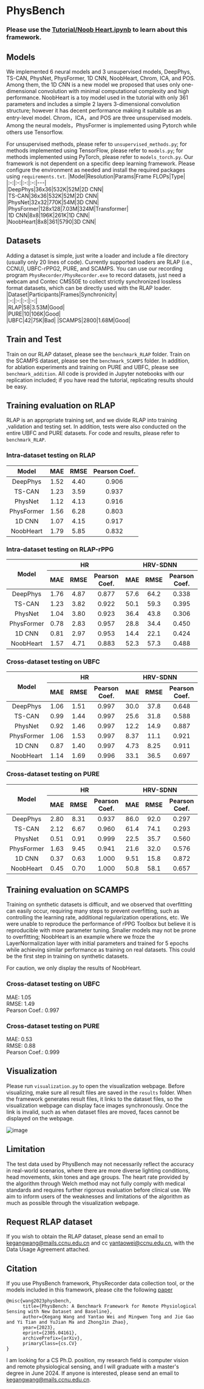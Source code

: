 # PhysBench 
### Please use the [Tutorial/Noob Heart.ipynb](https://github.com/KegangWangCCNU/PhysBench/blob/main/Tutorial/Noob%20Heart.ipynb) to learn about this framework.

## Models  

We implemented 6 neural models and 3 unsupervised models, DeepPhys, TS-CAN, PhysNet, PhysFormer, 1D CNN, NoobHeart, Chrom, ICA, and POS. Among them, the 1D CNN is a new model we proposed that uses only one-dimensional convolution with minimal computational complexity and high performance. NoobHeart is a toy model used in the tutorial with only 361 parameters and includes a simple 2 layers 3-dimensional convolution structure; however it has decent performance making it suitable as an entry-level model. Chrom，ICA，and POS are three unsupervised models. Among the neural models，PhysFormer is implemented using Pytorch while others use Tensorflow.  

For unsupervised methods, please refer to `unsupervised_methods.py`; for methods implemented using TensorFlow, please refer to `models.py`; for methods implemented using PyTorch, please refer to `models_torch.py`. Our framework is not dependent on a specific deep learning framework. Please configure the environment as needed and install the required packages using `requirements.txt`.
|Model|Resolution|Params|Frame FLOPs|Type|  
|:-:|:-:|:-:|:-:|---|  
|DeepPhys|36x36|532K|52M|2D CNN|  
|TS-CAN|36x36|532K|52M|2D CNN|  
|PhysNet|32x32|770K|54M|3D CNN|  
|PhysFormer|128x128|7.03M|324M|Transformer|  
|1D CNN|8x8|196K|261K|1D CNN|  
|NoobHeart|8x8|361|5790|3D CNN|  
## Datasets  
Adding a dataset is simple, just write a loader and include a file directory (usually only 20 lines of code). Currently supported loaders are RLAP (i.e., CCNU), UBFC-rPPG2, PURE, and SCAMPS. You can use our recording program `PhysRecorder/PhysRecorder.exe` to record datasets, just need a webcam and Contec CMS50E to collect strictly synchronized lossless format datasets, which can be directly used with the RLAP loader.
|Dataset|Participants|Frames|Synchronicity|  
|:-:|:-:|:-:|:-:|  
|RLAP|58|3.53M|Good|   
|PURE|10|106K|Good|  
|UBFC|42|75K|Bad| 
|SCAMPS|2800|1.68M|Good|  
## Train and Test
Train on our RLAP dataset, please see the `benchmark_RLAP` folder. Train on the SCAMPS dataset, please see the `benchmark_SCAMPS` folder. In addition, for ablation experiments and training on PURE and UBFC, please see `benchmark_addition`. All code is provided in Jupyter notebooks with our replication included; if you have read the tutorial, replicating results should be easy.   

## Training evaluation on RLAP  
RLAP is an appropriate training set, and we divide RLAP into training ,validation and testing set. In addition, tests were also conducted on the entire UBFC and PURE datasets. For code and results, please refer to `benchmark_RLAP`.  

### Intra-dataset testing on RLAP  
|Model|MAE|RMSE|Pearson Coef.|   
|:-:|:-:|:-:|:-:|  
|DeepPhys|1.52|4.40|0.906|  
|TS-CAN|1.23|3.59|0.937|  
|PhysNet|1.12|4.13|0.916|  
|PhysFormer|1.56|6.28|0.803|  
|1D CNN|1.07|4.15|0.917|  
|NoobHeart|1.79|5.85|0.832|  

### Intra-dataset testing on RLAP-rPPG  
<form action="" method="post" name="form1" class="form" id="form1">
<table width="100%" cellpadding="0" cellspacing="0">
<thead>
<tr>
<th rowspan="2" colspan="1">Model</td>
<th colspan="3">HR</td>
<th colspan="3">HRV-SDNN</td>
</tr>
<tr>
<th rowspan="1" colspan="1">MAE</td>
<th rowspan="1" colspan="1">RMSE</td>
<th rowspan="1" colspan="1">Pearson Coef.</td>
<th rowspan="1" colspan="1">MAE</td>
<th rowspan="1" colspan="1">RMSE</th>
<th rowspan="1" colspan="1">Pearson Coef.</th>
</tr>
</thead>
<tbody align="center">
<tr>
<td rowspan="1" colspan="1">DeepPhys</td>
<td rowspan="1" colspan="1">1.76</td>
<td rowspan="1" colspan="1">4.87</td>
<td rowspan="1" colspan="1">0.877</td>
<td rowspan="1" colspan="1">57.6</td>
<td rowspan="1" colspan="1">64.2</td>
<td rowspan="1" colspan="1">0.338</td>
</tr>
<tr>
<td rowspan="1" colspan="1">TS-CAN</td>
<td rowspan="1" colspan="1">1.23</td>
<td rowspan="1" colspan="1">3.82</td>
<td rowspan="1" colspan="1">0.922</td>
<td rowspan="1" colspan="1">50.1</td>
<td rowspan="1" colspan="1">59.3</td>
<td rowspan="1" colspan="1">0.395</td>
</tr>
<tr>
<td rowspan="1" colspan="1">PhysNet</td>
<td rowspan="1" colspan="1">1.04</td>
<td rowspan="1" colspan="1">3.80</td>
<td rowspan="1" colspan="1">0.923</td>
<td rowspan="1" colspan="1">36.4</td>
<td rowspan="1" colspan="1">43.8</td>
<td rowspan="1" colspan="1">0.306</td>
</tr>
<tr>
<td rowspan="1" colspan="1">PhysFormer</td>
<td rowspan="1" colspan="1">0.78</td>
<td rowspan="1" colspan="1">2.83</td>
<td rowspan="1" colspan="1">0.957</td>
<td rowspan="1" colspan="1">28.8</td>
<td rowspan="1" colspan="1">34.4</td>
<td rowspan="1" colspan="1">0.450</td>
</tr>
<tr>
<td rowspan="1" colspan="1">1D CNN</td>
<td rowspan="1" colspan="1">0.81</td>
<td rowspan="1" colspan="1">2.97</td>
<td rowspan="1" colspan="1">0.953</td>
<td rowspan="1" colspan="1">14.4</td>
<td rowspan="1" colspan="1">22.1</td>
<td rowspan="1" colspan="1">0.424</td>
</tr>
<tr>
<td rowspan="1" colspan="1">NoobHeart</td>
<td rowspan="1" colspan="1">1.57</td>
<td rowspan="1" colspan="1">4.71</td>
<td rowspan="1" colspan="1">0.883</td>
<td rowspan="1" colspan="1">52.3</td>
<td rowspan="1" colspan="1">57.3</td>
<td rowspan="1" colspan="1">0.488</td>
</tr>
</tbody></table>
</form>

### Cross-dataset testing on UBFC  
<form action="" method="post" name="form1" class="form" id="form1">
<table width="100%" cellpadding="0" cellspacing="0">
<thead>
<tr>
<th rowspan="2" colspan="1">Model</td>
<th colspan="3">HR</td>
<th colspan="3">HRV-SDNN</td>
</tr>
<tr>
<th rowspan="1" colspan="1">MAE</td>
<th rowspan="1" colspan="1">RMSE</td>
<th rowspan="1" colspan="1">Pearson Coef.</td>
<th rowspan="1" colspan="1">MAE</td>
<th rowspan="1" colspan="1">RMSE</th>
<th rowspan="1" colspan="1">Pearson Coef.</th>
</tr>
</thead>
<tbody align="center">
<tr>
<td rowspan="1" colspan="1">DeepPhys</td>
<td rowspan="1" colspan="1">1.06</td>
<td rowspan="1" colspan="1">1.51</td>
<td rowspan="1" colspan="1">0.997</td>
<td rowspan="1" colspan="1">30.0</td>
<td rowspan="1" colspan="1">37.8</td>
<td rowspan="1" colspan="1">0.648</td>
</tr>
<tr>
<td rowspan="1" colspan="1">TS-CAN</td>
<td rowspan="1" colspan="1">0.99</td>
<td rowspan="1" colspan="1">1.44</td>
<td rowspan="1" colspan="1">0.997</td>
<td rowspan="1" colspan="1">25.6</td>
<td rowspan="1" colspan="1">31.8</td>
<td rowspan="1" colspan="1">0.588</td>
</tr>
<tr>
<td rowspan="1" colspan="1">PhysNet</td>
<td rowspan="1" colspan="1">0.92</td>
<td rowspan="1" colspan="1">1.46</td>
<td rowspan="1" colspan="1">0.997</td>
<td rowspan="1" colspan="1">12.2</td>
<td rowspan="1" colspan="1">14.9</td>
<td rowspan="1" colspan="1">0.887</td>
</tr>
<tr>
<td rowspan="1" colspan="1">PhysFormer</td>
<td rowspan="1" colspan="1">1.06</td>
<td rowspan="1" colspan="1">1.53</td>
<td rowspan="1" colspan="1">0.997</td>
<td rowspan="1" colspan="1">8.37</td>
<td rowspan="1" colspan="1">11.1</td>
<td rowspan="1" colspan="1">0.921</td>
</tr>
<tr>
<td rowspan="1" colspan="1">1D CNN</td>
<td rowspan="1" colspan="1">0.87</td>
<td rowspan="1" colspan="1">1.40</td>
<td rowspan="1" colspan="1">0.997</td>
<td rowspan="1" colspan="1">4.73</td>
<td rowspan="1" colspan="1">8.25</td>
<td rowspan="1" colspan="1">0.911</td>
</tr>
<tr>
<td rowspan="1" colspan="1">NoobHeart</td>
<td rowspan="1" colspan="1">1.14</td>
<td rowspan="1" colspan="1">1.69</td>
<td rowspan="1" colspan="1">0.996</td>
<td rowspan="1" colspan="1">33.1</td>
<td rowspan="1" colspan="1">36.5</td>
<td rowspan="1" colspan="1">0.697</td>
</tr>
</tbody></table>
</form>

### Cross-dataset testing on PURE  
<form action="" method="post" name="form1" class="form" id="form1">
<table width="100%" cellpadding="0" cellspacing="0">
<thead>
<tr>
<th rowspan="2" colspan="1">Model</td>
<th colspan="3">HR</td>
<th colspan="3">HRV-SDNN</td>
</tr>
<tr>
<th rowspan="1" colspan="1">MAE</td>
<th rowspan="1" colspan="1">RMSE</td>
<th rowspan="1" colspan="1">Pearson Coef.</td>
<th rowspan="1" colspan="1">MAE</td>
<th rowspan="1" colspan="1">RMSE</th>
<th rowspan="1" colspan="1">Pearson Coef.</th>
</tr>
</thead>
<tbody align="center">
<tr>
<td rowspan="1" colspan="1">DeepPhys</td>
<td rowspan="1" colspan="1">2.80</td>
<td rowspan="1" colspan="1">8.31</td>
<td rowspan="1" colspan="1">0.937</td>
<td rowspan="1" colspan="1">86.0</td>
<td rowspan="1" colspan="1">92.0</td>
<td rowspan="1" colspan="1">0.297</td>
</tr>
<tr>
<td rowspan="1" colspan="1">TS-CAN</td>
<td rowspan="1" colspan="1">2.12</td>
<td rowspan="1" colspan="1">6.67</td>
<td rowspan="1" colspan="1">0.960</td>
<td rowspan="1" colspan="1">61.4</td>
<td rowspan="1" colspan="1">74.1</td>
<td rowspan="1" colspan="1">0.293</td>
</tr>
<tr>
<td rowspan="1" colspan="1">PhysNet</td>
<td rowspan="1" colspan="1">0.51</td>
<td rowspan="1" colspan="1">0.91</td>
<td rowspan="1" colspan="1">0.999</td>
<td rowspan="1" colspan="1">22.5</td>
<td rowspan="1" colspan="1">35.7</td>
<td rowspan="1" colspan="1">0.560</td>
</tr>
<tr>
<td rowspan="1" colspan="1">PhysFormer</td>
<td rowspan="1" colspan="1">1.63</td>
<td rowspan="1" colspan="1">9.45</td>
<td rowspan="1" colspan="1">0.941</td>
<td rowspan="1" colspan="1">21.6</td>
<td rowspan="1" colspan="1">32.0</td>
<td rowspan="1" colspan="1">0.576</td>
</tr>
<tr>
<td rowspan="1" colspan="1">1D CNN</td>
<td rowspan="1" colspan="1">0.37</td>
<td rowspan="1" colspan="1">0.63</td>
<td rowspan="1" colspan="1">1.000</td>
<td rowspan="1" colspan="1">9.51</td>
<td rowspan="1" colspan="1">15.8</td>
<td rowspan="1" colspan="1">0.872</td>
</tr>
<tr>
<td rowspan="1" colspan="1">NoobHeart</td>
<td rowspan="1" colspan="1">0.45</td>
<td rowspan="1" colspan="1">0.70</td>
<td rowspan="1" colspan="1">1.000</td>
<td rowspan="1" colspan="1">50.8</td>
<td rowspan="1" colspan="1">58.1</td>
<td rowspan="1" colspan="1">0.657</td>
</tr>
</tbody></table>
</form>

## Training evaluation on SCAMPS  
Training on synthetic datasets is difficult, and we observed that overfitting can easily occur, requiring many steps to prevent overfitting, such as controlling the learning rate, additional regularization operations, etc. We were unable to reproduce the performance of rPPG Toolbox but believe it is reproducible with more parameter tuning. Smaller models may not be prone to overfitting; NoobHeart is an example where we froze the LayerNormalization layer with initial parameters and trained for 5 epochs while achieving similar performance as training on real datasets. This could be the first step in training on synthetic datasets.  

For caution, we only display the results of NoobHeart.
### Cross-dataset testing on UBFC  
MAE: 1.05  
RMSE: 1.49  
Pearson Coef.: 0.997  

### Cross-dataset testing on PURE  
MAE: 0.53  
RMSE: 0.88  
Pearson Coef.: 0.999  

## Visualization  
Please run `visualization.py` to open the visualization webpage. Before visualizing, make sure all result files are saved in the `results` folder. When the framework generates result files, it links to the dataset files, so the visualization webpage can display face images synchronously. Once the link is invalid, such as when dataset files are moved, faces cannot be displayed on the webpage.  

![image](https://github.com/KegangWangCCNU/PICS/blob/main/PhysBench.gif)  

## Limitation  
The test data used by PhysBench may not necessarily reflect the accuracy in real-world scenarios, where there are more diverse lighting conditions, head movements, skin tones and age groups. The heart rate provided by the algorithm through Welch method may not fully comply with medical standards and requires further rigorous evaluation before clinical use. We aim to inform users of the weaknesses and limitations of the algorithm as much as possible through the visualization webpage.

## Request RLAP dataset  

If you wish to obtain the RLAP dataset, please send an email to kegangwang@mails.ccnu.edu.cn and cc yantaowei@ccnu.edu.cn, with the Data Usage Agreement attached.

## Citation  

If you use PhysBench framework, PhysRecorder data collection tool, or the models included in this framework, please cite the following <a href="https://github.com/KegangWangCCNU/PICS/raw/main/PhysBench.pdf" target="_blank">paper</a>
```
@misc{wang2023physbench,
      title={PhysBench: A Benchmark Framework for Remote Physiological Sensing with New Dataset and Baseline}, 
      author={Kegang Wang and Yantao Wei and Mingwen Tong and Jie Gao and Yi Tian and YuJian Ma and ZhongJin Zhao},
      year={2023},
      eprint={2305.04161},
      archivePrefix={arXiv},
      primaryClass={cs.CV}
}
```
I am looking for a CS Ph.D. position, my research field is computer vision and remote physiological sensing, and I will graduate with a master's degree in June 2024. If anyone is interested, please send an email to kegangwang@mails.ccnu.edu.cn. 
